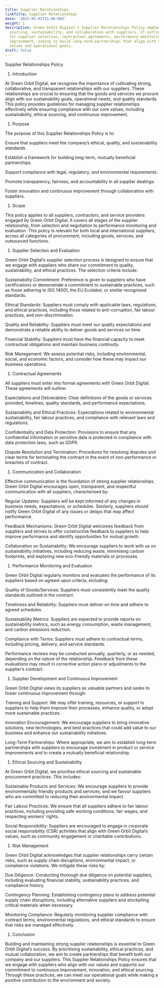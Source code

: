 ```yaml
---
title: Supplier Relationships
linkTitle: Supplier Relationships
date: '2025-05-01T21:06:00Z'
weight: 1
description: Green Orbit Digital's Supplier Relationships Policy emphasizes ethical
  sourcing, sustainability, and collaboration with suppliers. It outlines criteria
  for supplier selection, contractual agreements, performance monitoring, and continuous
  improvement, aiming to build long-term partnerships that align with the company's
  values and operational goals.
draft: false
---
```



Supplier Relationships Policy

1. Introduction

At Green Orbit Digital, we recognise the importance of cultivating strong, collaborative, and transparent relationships with our suppliers. These relationships are crucial to ensuring that the goods and services we procure align with our sustainability goals, operational needs, and quality standards. This policy provides guidelines for managing supplier relationships effectively while ensuring compliance with our core values, including sustainability, ethical sourcing, and continuous improvement.

1. Purpose

The purpose of this Supplier Relationships Policy is to:

Ensure that suppliers meet the company’s ethical, quality, and sustainability standards.

Establish a framework for building long-term, mutually beneficial partnerships.

Support compliance with legal, regulatory, and environmental requirements.

Promote transparency, fairness, and accountability in all supplier dealings.

Foster innovation and continuous improvement through collaboration with suppliers.

1. Scope

This policy applies to all suppliers, contractors, and service providers engaged by Green Orbit Digital. It covers all stages of the supplier relationship, from selection and negotiation to performance monitoring and evaluation. This policy is relevant for both local and international suppliers, across all categories of procurement, including goods, services, and outsourced functions.

1. Supplier Selection and Evaluation

Green Orbit Digital’s supplier selection process is designed to ensure that we engage with suppliers who share our commitment to quality, sustainability, and ethical practices. The selection criteria include:

Sustainability Commitment: Preference is given to suppliers who have certifications or demonstrate a commitment to sustainable practices, such as those adhering to ISO 14001, the EU Ecolabel, or similar recognised standards.

Ethical Standards: Suppliers must comply with applicable laws, regulations, and ethical practices, including those related to anti-corruption, fair labour practices, and non-discrimination.

Quality and Reliability: Suppliers must meet our quality expectations and demonstrate a reliable ability to deliver goods and services on time.

Financial Stability: Suppliers must have the financial capacity to meet contractual obligations and maintain business continuity.

Risk Management: We assess potential risks, including environmental, social, and economic factors, and consider how these may impact our business operations.

1. Contractual Agreements

All suppliers must enter into formal agreements with Green Orbit Digital. These agreements will outline:

Expectations and Deliverables: Clear definitions of the goods or services provided, timelines, quality standards, and performance expectations.

Sustainability and Ethical Practices: Expectations related to environmental sustainability, fair labour practices, and compliance with relevant laws and regulations.

Confidentiality and Data Protection: Provisions to ensure that any confidential information or sensitive data is protected in compliance with data protection laws, such as GDPR.

Dispute Resolution and Termination: Procedures for resolving disputes and clear terms for terminating the contract in the event of non-performance or breaches of contract.

1. Communication and Collaboration

Effective communication is the foundation of strong supplier relationships. Green Orbit Digital encourages open, transparent, and respectful communication with all suppliers, characterised by:

Regular Updates: Suppliers will be kept informed of any changes in business needs, expectations, or schedules. Similarly, suppliers should notify Green Orbit Digital of any issues or delays that may affect performance.

Feedback Mechanisms: Green Orbit Digital welcomes feedback from suppliers and strives to offer constructive feedback to suppliers to help improve performance and identify opportunities for mutual growth.

Collaboration on Sustainability: We encourage suppliers to work with us on sustainability initiatives, including reducing waste, minimising carbon footprints, and exploring new eco-friendly materials or processes.

1. Performance Monitoring and Evaluation

Green Orbit Digital regularly monitors and evaluates the performance of its suppliers based on agreed-upon criteria, including:

Quality of Goods/Services: Suppliers must consistently meet the quality standards outlined in the contract.

Timeliness and Reliability: Suppliers must deliver on time and adhere to agreed schedules.

Sustainability Metrics: Suppliers are expected to provide reports on sustainability metrics, such as energy consumption, waste management, and carbon emissions reduction.

Compliance with Terms: Suppliers must adhere to contractual terms, including pricing, delivery, and service standards.

Performance reviews may be conducted annually, quarterly, or as needed, depending on the nature of the relationship. Feedback from these evaluations may result in corrective action plans or adjustments to the supplier’s contract.

1. Supplier Development and Continuous Improvement

Green Orbit Digital views its suppliers as valuable partners and seeks to foster continuous improvement through:

Training and Support: We may offer training, resources, or support to suppliers to help them improve their processes, enhance quality, or adopt more sustainable practices.

Innovation Encouragement: We encourage suppliers to bring innovative solutions, new technologies, and best practices that could add value to our business and enhance our sustainability initiatives.

Long-Term Partnerships: Where appropriate, we aim to establish long-term partnerships with suppliers to encourage investment in product or service improvements and to create a mutually beneficial relationship.

1. Ethical Sourcing and Sustainability

At Green Orbit Digital, we prioritise ethical sourcing and sustainable procurement practices. This includes:

Sustainable Products and Services: We encourage suppliers to provide environmentally friendly products and services, and we favour suppliers who are committed to reducing their environmental impact.

Fair Labour Practices: We ensure that all suppliers adhere to fair labour practices, including providing safe working conditions, fair wages, and respecting workers’ rights.

Social Responsibility: Suppliers are encouraged to engage in corporate social responsibility (CSR) activities that align with Green Orbit Digital’s values, such as community engagement or charitable contributions.

1. Risk Management

Green Orbit Digital acknowledges that supplier relationships carry certain risks, such as supply chain disruptions, environmental impact, or compliance violations. We mitigate these risks by:

Due Diligence: Conducting thorough due diligence on potential suppliers, including evaluating financial stability, sustainability practices, and compliance history.

Contingency Planning: Establishing contingency plans to address potential supply chain disruptions, including alternative suppliers and stockpiling critical materials when necessary.

Monitoring Compliance: Regularly monitoring supplier compliance with contract terms, environmental regulations, and ethical standards to ensure that risks are managed effectively.

1. Conclusion

Building and maintaining strong supplier relationships is essential to Green Orbit Digital’s success. By prioritising sustainability, ethical practices, and mutual collaboration, we aim to create partnerships that benefit both our company and our suppliers. This Supplier Relationships Policy ensures that we engage with suppliers who align with our values and supports our commitment to continuous improvement, innovation, and ethical sourcing. Through these practices, we can meet our operational goals while making a positive contribution to the environment and society.



